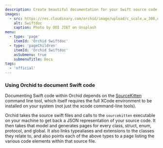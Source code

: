 ```yaml
---
description: Create beautiful documentation for your Swift source code within Orchid.
images:
  - src: https://res.cloudinary.com/orchid/image/upload/c_scale,w_300,e_blur:150/v1525466545/plugins/swiftdoc.jpg
    alt: Swiftdoc
    caption: Photo by OOI JIET on Unsplash
menu:
  - type: 'page'
    itemId: 'Orchid Swiftdoc'
  - type: 'pageChildren'
    itemId: 'Orchid Swiftdoc'
    asSubmenu: true
    submenuTitle: Docs
tags:
  - 'official'
---
```


### Using Orchid to document Swift code

Documenting Swift code within Orchid depends on the [SourceKitten](https://github.com/jpsim/SourceKitten) command line
tool, which itself requires the full XCode environment to be installed on your system (not just the xcode command-line 
tools).

Orchid takes the source swift files and calls to the `sourcekitten` executable on your machine to get back a JSON 
representation of your source code. It then takes that model and generates pages for every class, struct, enum, 
protocol, and global. It also links typealiases and extensions to the classes they relate to, and also points each of 
the above types to a page listing the various code elements within that source file.